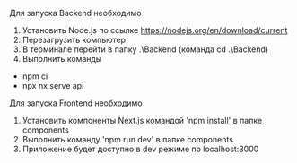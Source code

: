 Для запуска Backend необходимо 
1. Установить Node.js по ссылке https://nodejs.org/en/download/current
2. Перезагрузить компьютер
3. В терминале перейти в папку .\Backend (команда cd .\Backend)
4. Выполнить команды
- npm ci
- npx nx serve api

Для запуска Frontend необходимо
1. Установить компоненты Next.js командой 'npm install' в папке components
2. Выполнить команду 'npm run dev' в папке components
3. Приложение будет доступно в dev режиме по localhost:3000

